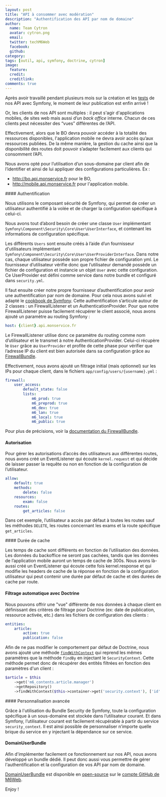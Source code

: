 ```yaml
---
layout: post
title: "API à consommer avec modération"
description: "Authentification des API par nom de domaine"
author:
  name: Team Cytron
  avatar: cytron.png
  email:
  twitter: techM6Web
  facebook:
  github:
category:
tags: [outil, api, symfony, doctrine, cytron]
image:
  feature: 
  credit: 
  creditlink: 
comments: true
---
```


Après avoir travaillé pendant plusieurs mois sur la création et les [tests](http://tech.m6web.fr/redismock-qui-a-bouchonne-mon-redis.html) de nos API avec Symfony, le moment de leur publication est enfin arrivé !

Or, les clients de nos API sont multiples : il peut s'agir d'applications mobiles, de sites web mais aussi d’un *back office* interne. Chacun de ces clients peut nécessiter des “vues” différentes de l’API.

Effectivement, alors que le BO devra pouvoir accéder à la totalité des ressources disponibles, l'application mobile ne devra avoir accès qu’aux ressources publiées. De la même manière, la gestion du cache ainsi que la disponibilité des routes doit pouvoir s’adapter facilement aux clients qui consomment l’API.

Nous avons opté pour l’utilisation d’un sous-domaine par client afin de l’identifier et ainsi de lui appliquer des configurations particulières. Ex :
* http://bo.api.monservice.fr pour le BO,
* http://mobile.api.monservice.fr pour l'application mobile.


#### Authentification

Nous utilisons le composant sécurité de Symfony, qui permet de créer un utilisateur authentifié à la volée et de charger la configuration spécifique à celui-ci.

Nous avons tout d’abord besoin de créer une classe `User` implémentant `Symfony\Component\Security\Core\User\UserInterface`, et contenant les informations de configuration spécifique.

Les différents `Users` sont ensuite créés à l’aide d’un fournisseur d'utilisateurs implémentant `Symfony\Component\Security\Core\User\UserProviderInterface`.
Dans notre cas, chaque utilisateur possède son propre fichier de configuration yml. Le fournisseur d’utilisateur vérifie donc que l’utilisateur demandé possède un fichier de configuration et instancie un objet `User` avec cette configuration. Ce UserProvider est défini comme service dans notre bundle et configuré dans `security.yml`.

Il faut ensuite créer notre propre fournisseur d’authentification pour avoir une authentification par nom de domaine. Pour cela nous avons suivi et adapté le [cookbook de Symfony](http://symfony.com/doc/current/cookbook/security/custom_authentication_provider.html). Cette authentification s’articule autour de 2 classes : un FirewallListener et un AuthenticationProvider. Pour que notre FirewallListener puisse facilement récupérer le client associé, nous avons ajouté un paramètre au routing Symfony :

```yaml
host: {client}.api.monservice.fr
```

Le FirewallListener utilise donc ce paramètre du routing comme nom d’utilisateur et le transmet à notre AuthenticationProvider. Celui-ci récupère le `User` grâce au `UserProvider` et profite de cette phase pour vérifier que l’adresse IP du client est bien autorisée dans sa configuration grâce au [FirewallBundle](https://github.com/M6Web/FirewallBundle).

Effectivement, nous avons ajouté un filtrage initial (mais optionnel) sur les IPs pour chaque client, dans le fichiers `app/config/users/{username}.yml` :

```yaml
firewall:
    user_access:
        default_state: false
        lists:
            m6_prod: true
            m6_preprod: true
            m6_dev: true
            m6_lan: true
            m6_local: true
            m6_public: true
```

Pour plus de précisions, voir la [documentation du FirewallBundle](https://github.com/M6Web/FirewallBundle#firewall-bundle-).

#### Autorisation

Pour gérer les autorisations d’accès des utilisateurs aux différentes routes, nous avons créé un EventListener qui écoute `kernel.request` et qui décide de laisser passer la requête ou non en fonction de la configuration de l’utilisateur.

```yaml
allow:
    default: true
    methods:
        delete: false
    resources:
        exam: false
    routes:
        get_articles: false
```

Dans cet exemple, l’utilisateur a accès par défaut à toutes les routes sauf les méthodes `DELETE`, les routes concernant les exams et la route spécifique `get_articles`.

#### Durée de cache

Les temps de cache sont différents en fonction de l’utilisation des données. Les données du backoffice ne seront pas cachées, tandis que les données de l’application mobile auront un temps de cache de 300s.
Nous avons là-aussi créé un EventListener qui écoute cette fois kernel.response et qui modifie les headers de cache de la réponse en fonction de la configuration utilisateur qui peut contenir une durée par défaut de cache et des durées de cache par route. 


#### Filtrage automatique avec Doctrine

Nous pouvons offrir une "vue" différente de nos données à chaque client en définissant des critères de filtrage pour Doctrine (ex: date de publication, ressource activée, etc.) dans les fichiers de configuration des clients :

```yaml
entities:
    article:
        active: true
        publication: false
```

Afin de ne pas modifier le comportement par défaut de Doctrine, nous avons ajouté une méthode [`findWithContext`](https://gist.github.com/oziks/8180382) qui reprend les mêmes paramètres que la méthode `findBy` en injectant le `SecurityContext`. Cette méthode permet donc de récupérer des entités filtrées en fonction des paramètres d'un client :

```php
$article = $this
    ->get('m6_contents.article.manager')
    ->getRepository()
    ->findWithContext($this->container->get('security.context'), ['id' => $id]);
```

#### Personnalisation avancée

Grâce à l'utilisation du Bundle Security de Symfony, toute la configuration spécifique à un sous-domaine est stockée dans l’utilisateur courant. Et dans Symfony, l’utilisateur courant est facilement récupérable à partir du service `security_context`. Il est ainsi possible de personnaliser n’importe quelle brique du service en y injectant la dépendance sur ce service.

#### DomainUserBundle

Afin d'implémenter facilement ce fonctionnement sur nos API, nous avons développé un bundle dédié. Il peut donc aussi vous permettre de gérer l'authentification et la configuration de vos API par nom de domaine.

[DomainUserBundle](https://github.com/M6Web/DomainUserBundle) est disponible en [open-source](http://tom.preston-werner.com/2011/11/22/open-source-everything.html) sur le [compte GitHub de M6Web](https://github.com/M6Web).

Enjoy !

